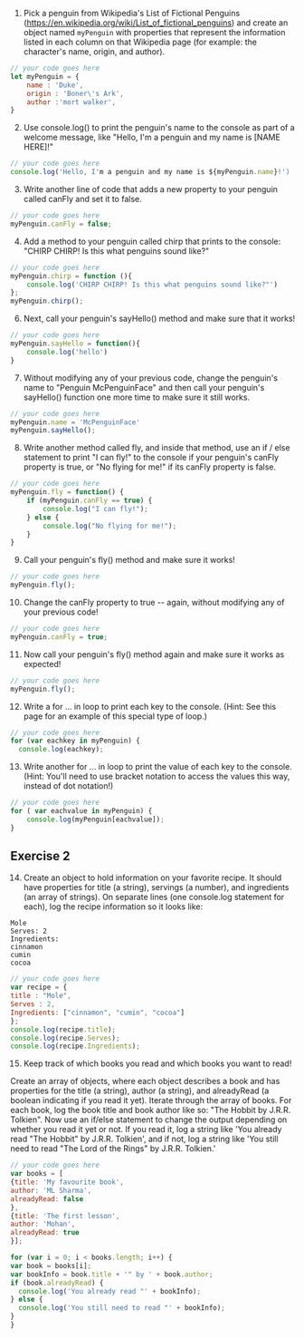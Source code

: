 1. Pick a penguin from Wikipedia's List of Fictional Penguins (https://en.wikipedia.org/wiki/List_of_fictional_penguins) and create an object named `myPenguin` with properties that represent the information listed in each column on that Wikipedia page (for example: the character's name, origin, and author).

```js
// your code goes here
let myPenguin = {
    name : 'Duke',
    origin : 'Boner\'s Ark',
    author :'mort walker',
}
```

2. Use console.log() to print the penguin's name to the console as part of a welcome message, like "Hello, I'm a penguin and my name is [NAME HERE]!"

```js
// your code goes here
console.log('Hello, I'm a penguin and my name is ${myPenguin.name}!')
```

3. Write another line of code that adds a new property to your penguin called canFly and set it to false.

```js
// your code goes here
myPenguin.canFly = false;
```

4. Add a method to your penguin called chirp that prints to the console: "CHIRP CHIRP! Is this what penguins sound like?"

```js
// your code goes here
myPenguin.chirp = function (){
    console.log('CHIRP CHIRP! Is this what penguins sound like?"')
};
myPenguin.chirp();
```

6. Next, call your penguin's sayHello() method and make sure that it works!

```js
// your code goes here
myPenguin.sayHello = function(){
    console.log('hello')
}
```

7. Without modifying any of your previous code, change the penguin's name to "Penguin McPenguinFace" and then call your penguin's sayHello() function one more time to make sure it still works.

```js
// your code goes here
myPenguin.name = 'McPenguinFace'
myPenguin.sayHello();
```

8. Write another method called fly, and inside that method, use an if / else statement to print "I can fly!" to the console if your penguin's canFly property is true, or "No flying for me!" if its canFly property is false.

```js
// your code goes here
myPenguin.fly = function() {
	if (myPenguin.canFly == true) {
		console.log("I can fly!");
	} else {
		console.log("No flying for me!");
	}
}
```

9. Call your penguin's fly() method and make sure it works!

```js
// your code goes here
myPenguin.fly();
```

10. Change the canFly property to true -- again, without modifying any of your previous code!

```js
// your code goes here
myPenguin.canFly = true;
```

11. Now call your penguin's fly() method again and make sure it works as expected!

```js
// your code goes here
myPenguin.fly();
```

12. Write a for ... in loop to print each key to the console. (Hint: See this page for an example of this special type of loop.)

```js
// your code goes here
for (var eachkey in myPenguin) {
  console.log(eachkey);
```

13. Write another for ... in loop to print the value of each key to the console. (Hint: You'll need to use bracket notation to access the values this way, instead of dot notation!)

```js
// your code goes here
for ( var eachvalue in myPenguin) {
	console.log(myPenguin[eachvalue]);
}

```

## Exercise 2
 14. Create an object to hold information on your favorite recipe. It should have properties for title (a string), servings (a number), and ingredients (an array of strings).
 On separate lines (one console.log statement for each), log the recipe information so it looks like:
 ```
 Mole
 Serves: 2
 Ingredients:
 cinnamon
 cumin
 cocoa
```

```js
// your code goes here
var recipe = {
title : "Mole",
Serves : 2,
Ingredients: ["cinnamon", "cumin", "cocoa"]
};
console.log(recipe.title);
console.log(recipe.Serves);
console.log(recipe.Ingredients);
```

 15. Keep track of which books you read and which books you want to read!

 Create an array of objects, where each object describes a book and has properties for the title (a string), author (a string), and alreadyRead (a boolean indicating if you read it yet).
 Iterate through the array of books. For each book, log the book title and book author like so: "The Hobbit by J.R.R. Tolkien".
 Now use an if/else statement to change the output depending on whether you read it yet or not. If you read it, log a string like 'You already read "The Hobbit" by J.R.R. Tolkien', and if not, log a string like 'You still need to read "The Lord of the Rings" by J.R.R. Tolkien.'

 ```js
// your code goes here
var books = [
{title: 'My favourite book',
author: 'ML Sharma',
alreadyRead: false
},
{title: 'The first lesson',
author: 'Mohan',
alreadyRead: true
}];

for (var i = 0; i < books.length; i++) {
 var book = books[i];
 var bookInfo = book.title + '" by ' + book.author;
 if (book.alreadyRead) {
   console.log('You already read "' + bookInfo);
 } else {
   console.log('You still need to read "' + bookInfo);
 }
}
```
